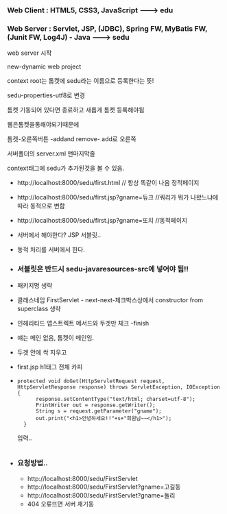 ### Web Client : HTML5, CSS3, JavaScript ---> edu

### Web Server : Servlet, JSP, (JDBC), Spring FW, MyBatis FW, (Junit FW, Log4J) - Java       ---> sedu



web server 시작

new-dynamic web project

context root는 톰켓에 sedu라는 이름으로 등록한다는 뜻!

sedu-properties-utf8로 변경

톰켓 기동되어 있다면 종료하고 새롭게 톰켓 등록해야됨

웹은톰켓을통해야되기때문에



톰켓-오른쪽버튼 -addand remove- add로 오른쪽

서버폴더의 server.xml 맨마지막줄 

context태그에 sedu가 추가된것을 볼 수 있음.



- http://localhost:8000/sedu/first.html // 항상 똑같이 나옴 정적페이지

- http://localhost:8000/sedu/first.jsp?gname=듀크 //쿼리가 뭐가 나왔느냐에 따라 동적으로 변함

- http://localhost:8000/sedu/first.jsp?gname=또치 //동적페이지

- 서버에서 해야한다? JSP 서블릿..

- 동적 처리를 서버에서 한다.

- ### 서블릿은 반드시 sedu-javaresources-src에 넣어야 됨!!

- 패키지명 생략 

- 클래스네임 FirstServlet - next-next-체크박스상에서 constructor from superclass 생략

- 인헤리티드 앱스트렉트 메서드와 두겟만 체크 -finish 

- 얘는 메인 없음, 톰켓이 메인임.

- 두겟 안에 싹 지우고

- first.jsp h1태그 전체 카피

- ```
  protected void doGet(HttpServletRequest request, HttpServletResponse response) throws ServletException, IOException {
   		response.setContentType("text/html; charset=utf-8");
   		PrintWriter out = response.getWriter();
   		String s = request.getParameter("gname");
   		out.print("<h1>안녕하세요!!"+s+"회원님~~</h1>");
   	}
  ```


  	입력..

  ```
- ### 요청방법..

  - http://localhost:8000/sedu/FirstServlet
  - http://localhost:8000/sedu/FirstServlet?gname=고길동
  - http://localhost:8000/sedu/FirstServlet?gname=둘리
  - 404 오류뜨면 서버 재기동
  ```